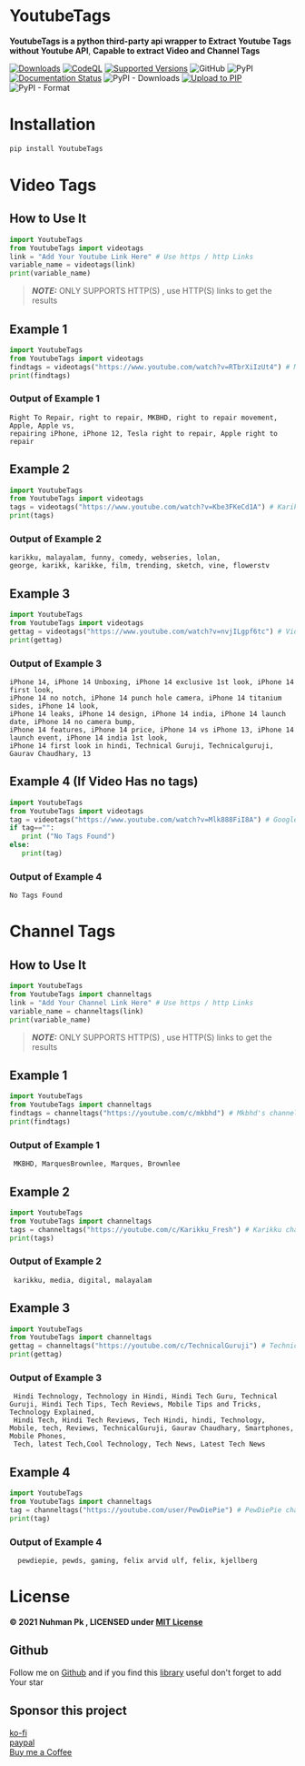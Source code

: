 # YoutubeTags
**YoutubeTags is a python third-party api wrapper to Extract Youtube Tags without Youtube API**, **Capable to extract Video and Channel Tags**

[![Downloads](https://static.pepy.tech/personalized-badge/youtubetags?period=total&units=abbreviation&left_color=grey&right_color=yellow&left_text=Downloads)](https://pepy.tech/project/youtubetags)
[![CodeQL](https://github.com/bughunter0/YoutubeTags/actions/workflows/codeql-analysis.yml/badge.svg)](https://github.com/bughunter0/YoutubeTags/actions/workflows/codeql-analysis.yml)
[![Supported Versions](https://img.shields.io/pypi/pyversions/Youtubetags.svg)](https://pypi.org/project/YoutubeTags)
![GitHub](https://img.shields.io/github/license/bughunter0/YoutubeTags)
![PyPI](https://img.shields.io/pypi/v/youtubetags)
[![Documentation Status](https://readthedocs.org/projects/youtubetags/badge/?version=latest)](https://youtubetags.readthedocs.io/en/latest/?badge=latest)
![PyPI - Downloads](https://img.shields.io/pypi/dm/YoutubeTags)
[![Upload to PIP](https://github.com/bughunter0/YoutubeTags/actions/workflows/Pypi-uploads.yml/badge.svg?branch=main&event=workflow_dispatch)](https://github.com/bughunter0/YoutubeTags/actions/workflows/Pypi-uploads.yml)
![PyPI - Format](https://img.shields.io/pypi/format/YoutubeTags)


# Installation

```python
pip install YoutubeTags

```
# Video Tags

## How to Use It

```python
import YoutubeTags
from YoutubeTags import videotags
link = "Add Your Youtube Link Here" # Use https / http Links
variable_name = videotags(link)
print(variable_name)
```

> **_NOTE:_** ONLY SUPPORTS HTTP(S) , use HTTP(S) links to get the results 

## Example 1
```python
import YoutubeTags
from YoutubeTags import videotags
findtags = videotags("https://www.youtube.com/watch?v=RTbrXiIzUt4") # Mkbhd's Video
print(findtags)
```
### Output of Example 1

```
Right To Repair, right to repair, MKBHD, right to repair movement, Apple, Apple vs, 
repairing iPhone, iPhone 12, Tesla right to repair, Apple right to repair

```

## Example 2
```python
import YoutubeTags
from YoutubeTags import videotags
tags = videotags("https://www.youtube.com/watch?v=Kbe3FKeCd1A") # Karikku star Episode
print(tags)
```
### Output of Example 2

```
karikku, malayalam, funny, comedy, webseries, lolan,
george, karikk, karikke, film, trending, sketch, vine, flowerstv

```
## Example 3
```python
import YoutubeTags
from YoutubeTags import videotags
gettag = videotags("https://www.youtube.com/watch?v=nvjILgpf6tc") # Video From Technical Guruji
print(gettag)
```
### Output of Example 3
```
iPhone 14, iPhone 14 Unboxing, iPhone 14 exclusive 1st look, iPhone 14 first look,
iPhone 14 no notch, iPhone 14 punch hole camera, iPhone 14 titanium sides, iPhone 14 look, 
iPhone 14 leaks, iPhone 14 design, iPhone 14 india, iPhone 14 launch date, iPhone 14 no camera bump,
iPhone 14 features, iPhone 14 price, iPhone 14 vs iPhone 13, iPhone 14 launch event, iPhone 14 india 1st look, 
iPhone 14 first look in hindi, Technical Guruji, Technicalguruji, Gaurav Chaudhary, 13
```
## Example 4 (If Video Has no tags)
```python
import YoutubeTags
from YoutubeTags import videotags
tag = videotags("https://www.youtube.com/watch?v=Mlk888FiI8A") # Google Keynote video 2021 
if tag=="":
   print ("No Tags Found")
else:
   print(tag)
```
### Output of Example 4
```
No Tags Found
```
# Channel Tags

## How to Use It

```python
import YoutubeTags
from YoutubeTags import channeltags
link = "Add Your Channel Link Here" # Use https / http Links
variable_name = channeltags(link)
print(variable_name)
```

> **_NOTE:_** ONLY SUPPORTS HTTP(S) , use HTTP(S) links to get the results 

## Example 1
```python
import YoutubeTags
from YoutubeTags import channeltags
findtags = channeltags("https://youtube.com/c/mkbhd") # Mkbhd's channel Link
print(findtags)
```
### Output of Example 1

```
 MKBHD, MarquesBrownlee, Marques, Brownlee 
```

## Example 2
```python
import YoutubeTags
from YoutubeTags import channeltags
tags = channeltags("https://youtube.com/c/Karikku_Fresh") # Karikku channel Link
print(tags)
```
### Output of Example 2

```
 karikku, media, digital, malayalam 
```
## Example 3
```python
import YoutubeTags
from YoutubeTags import channeltags
gettag = channeltags("https://youtube.com/c/TechnicalGuruji") # Technical Guruji channel Link
print(gettag)
```
### Output of Example 3
```
 Hindi Technology, Technology in Hindi, Hindi Tech Guru, Technical Guruji, Hindi Tech Tips, Tech Reviews, Mobile Tips and Tricks, Technology Explained,
 Hindi Tech, Hindi Tech Reviews, Tech Hindi, hindi, Technology, Mobile, tech, Reviews, TechnicalGuruji, Gaurav Chaudhary, Smartphones, Mobile Phones,
 Tech, latest Tech,Cool Technology, Tech News, Latest Tech News 
```
## Example 4
```python
import YoutubeTags
from YoutubeTags import channeltags
tag = channeltags("https://youtube.com/user/PewDiePie") # PewDiePie channel Link
print(tag)
```
### Output of Example 4
```
  pewdiepie, pewds, gaming, felix arvid ulf, felix, kjellberg 
```

# License

<b>© 2021 Nuhman Pk , LICENSED under [MIT License](https://github.com/bughunter0/YoutubeTags/blob/main/LICENSE)</b>

## Github

Follow me on [Github](https://www.github.com/bughunter0) and if you find this [library](https://github.com/bughunter0/YoutubeTags) useful don't forget to add Your star

## Sponsor this project
[ko-fi](https://ko-fi.com/nuhmanpk)<br>
[paypal](https://www.paypal.me/nuhmanpk)<br>
[Buy me a Coffee](https://www.buymeacoffee.com/nuhmanpk)
